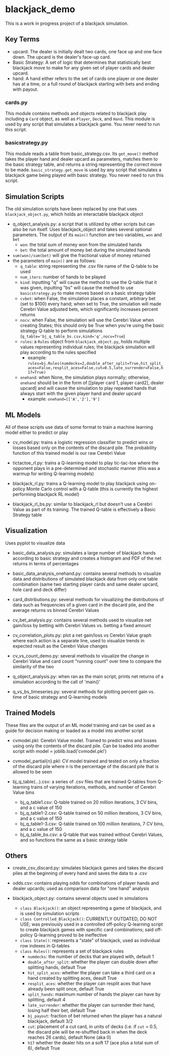 # blackjack_demo

This is a work in progress project of a blackjack simulation.

## Key Terms
- upcard: The dealer is initially dealt two cards, one face up and one face down. The upcard is the dealer's face-up card.
- Basic Strategy: A set of logic that determines that statistically best blackjack move to make for any given set of player cards and dealer upcard.
- hand: A hand either refers to the set of cards one player or one dealer has at a time, or a full round of blackjack starting with bets and ending with payout.

### cards.py

This module contains methods and objects related to blackjack play including a `Card` object, as well as `Player`, `Deck`, and `Hand`. This module is used by any script that simulates a blackjack game. You never need to run this script.

### basicstrategy.py


This module reads a table from basic_strategy.csv. Its `get_move()` method takes the player hand and dealer upcard as parameters, matches them to the basic strategy table, and returns a string representing the correct move to be made. `basic_strategy.get_move` is used by any script that simulates a blackjack game being played with basic strategy. You never need to run this script.

## Simulation Scripts

The old simulation scripts have been replaced by one that uses `blackjack_object.py`, which holds an interactable blackjack object

- q_object_analysis.py: a script that is utilized by other scripts but can also be run itself. Uses blackjack_object and takes several optional parameters. The output of its `main()` function are two variables, `won` and `bet`
	- `won`: the total sum of money won from the simulated hands
	- `bet`: the total amount of money bet during the simulated hands
- `sum(won)/sum(bet)` will give the fractional value of money returned
- the parameters of `main()` are as follows:
	- `q_table`: string representing the .csv file name of the Q-table to be used
	- `num_iters`: number of hands to be played
	- `kind`: inputting "q" will cause the method to use the Q-table that it was given, inputting "bs" will cause the method to use `basicstrategy.py` to make moves based on a basic strategy table
	- `cvbet`: when False, the simulation places a constant, arbitrary bet (set to $100) every hand; when set to True, the simulation will made Cerebri Value adjusted bets, which significantly increases percent returns
	- `nocv`: when False, the simulation will use the Cerebri Value when creating States; this should only be True when you're using the basic strategy Q-table to perform simulations (`q_table='bj_q_table_bs.csv,kind='q',nocv=True`)
	- `rules`: a `Rules` object from `blackjack_object.py`, holds multiple values representing individual rules; the blackjack simulation will play according to the rules specified
		- example: `rules=bj.Rules(numdecks=2,double_after_split=True,hit_split_aces=False,resplit_aces=False,cut=0.5,late_surrender=False,h17=True)`
	- `onehand`: when None, the simulation plays normally; otherwise, `onehand` should be in the form of [[player card 1, player card2], dealer upcard] and will cause the simulation to play repeated hands that always start with the given player hand and dealer upcard
		- example: `onehand=[['A','2'],'9']`

## ML Models

All of these scripts use data of some format to train a machine learning model either to predict or play

- cv_model.py: trains a logistic regression classifier to predict wins or losses based only on the contents of the discard pile. The probability function of this trained model is our raw Cerebri Value

- tictactoe_rl.py: trains a Q-learning model to play tic-tac-toe where the opponent plays in a pre-determined and stochastic manner (this was a warmup for writing Q-learning models)

- blackjack_rl.py: trains a Q-learning model to play blackjack using on-policy Monte Carlo control with a Q-table (this is currently the highest performing blackjack RL model)

- blackjack_rl_bs.py: similar to blackjack_rl but doesn't use a Cerebri Value as part of its training. The trained Q-table is effectively a Basic Strategy table

## Visualization

Uses pyplot to visualize data

- basic_data_analysis.py: simulates a large number of blackjack hands according to basic strategy and creates a histogram and PDF of the net returns in terms of percentages

- basic_data_analysis_onehand.py: contains several methods to visualize data and distributions of simulated blackjack data from only one table combination (same two starting player cards and same dealer upcard, hole card and deck differ)

- card_distributions.py: several methods for visualizing the distributions of data such as frequencies of a given card in the discard pile, and the average returns vs binned Cerebri Values

- cv_bet_analysis.py: contains several methods used to visualize net gain/loss by betting with Cerebri Values vs. betting a fixed amount

- cv_correlation_plots.py: plot a net gain/loss vs Cerebri Value graph where each action is a separate line, used to visualize trends in expected result as the Cerebri Value changes

- cv_vs_count_demo.py: several methods to visualize the change in Cerebri Value and card count "running count" over time to compare the similarity of the two

- q_object_analysis.py: when ran as the main script, prints net returns of a simulation according to the call of 'main()'

- q_vs_bs_timeseries.py: several methods for plotting percent gain vs. time of basic strategy and Q-learning models

## Trained Models

These files are the output of an ML model training and can be used as a guide for decision making or loaded as a model into another script

- cvmodel.pkl: Cerebri Value model. Trained to predict wins and losses using only the contents of the discard pile. Can be loaded into another script with model = joblib.load('cvmodel.pkl')

- cvmodel_partial{n}.pkl: CV model trained and tested on only a fraction of the discard pile where n is the percentage of the discard pile that is allowed to be seen

- bj_q_table(...).csv: a series of .csv files that are trained Q-tables from Q-learning trains of varying iterations, methods, and number of Cerebri Value bins
	- bj_q_table1.csv: Q-table trained on 20 million iterations, 3 CV bins, and a c value of 150
  	- bj_q_table1-2.csv: Q-table trained on 50 million iterations, 3 CV bins, and a c value of 150
	- bj_q_table1-3.csv: Q-table trained on 100 million iterations, 7 CV bins, and a c value of 150
	- bj_q_table_bs.csv: a Q-table that was trained without Cerebri Values, and so functions the same as a basic strategy table

## Others

- create_csv_discard.py: simulates blackjack games and takes the discard piles at the beginning of every hand and saves the data to a .csv

- odds.csv: contains playing odds for combinations of player hands and dealer upcards; used as comparison data for "one hand" analysis

- blackjack_object.py: contains several objects used in simulations
	- `class Blackjack()`: an object representing a game of blackjack, and is used by simulation scripts
	- `class Controlled_Blackjack()`: CURRENTLY OUTDATED, DO NOT USE; was previously used in a controlled off-policy Q-learning script to create blackjack games with specific card combinations; said off-policy Q-learning proved to be ineffective
	- `class State()`: represents a "state" of blackjack, used as individual row indexes in Q-tables
	- `class Rules()`: represents a set of blackjack rules
		- `numdecks`: the number of decks that are played with, default 1
		- `double_after_split`: whether the player can double down after splitting hands, default True
		- `hit_split_aces`: whether the player can take a third card on a hand created by splitting aces, deault True
		- `resplit_aces`: whether the player can resplit aces that have already been split once, default True
		- `split_hands`: maximum number of hands the player can have by splitting, default 4
		- `late_surrender`: whether the player can surrender their hand, losing half their bet, default True
		- `bj_payout`: fraction of bet returned when the player has a natural blackjack, default 3/2
		- `cut`: placement of a cut card, in units of decks (i.e. if `cut` = 0.5, the discard pile will be re-shuffled back in when the deck reaches 26 cards), default None (aka 0)
		- `h17` whether the dealer hits on a soft 17 (ace plus a total sum of 6), default True